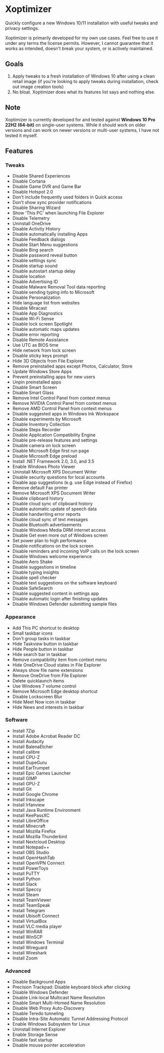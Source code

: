 # Xoptimizer

Quickly configure a new Windows 10/11 installation with useful tweaks and privacy settings.


Xoptimizer is primarily developed for my own use cases. Feel free to use it under any terms the license permits. However, I cannot guarantee that it works as intended, doesn't break your system, or is actively maintained.

## Goals

 1. Apply tweaks to a fresh installation of Windows 10 after using a clean retail image (if you're looking to apply tweaks during installation, check out image creation tools)
 2. No bloat. Xoptimizer does what its features list says and nothing else.

## Note

Xoptimizer is currently developed for and tested against **Windows 10 Pro 22H2 (64-bit)** on single-user systems. While it should work on older versions and can work on newer versions or multi-user systems, I have not tested it myself.

## Features

### Tweaks

  - Disable Shared Experiences
  - Disable Cortana
  - Disable Game DVR and Game Bar
  - Disable Hotspot 2.0
  - Don't include frequently used folders in Quick access
  - Don't show sync provider notifications
  - Disable Sharing Wizard
  - Show 'This PC' when launching File Explorer
  - Disable Telemetry
  - Uninstall OneDrive
  - Disable Activity History
  - Disable automatically installing Apps
  - Disable Feedback dialogs
  - Disable Start Menu suggestions
  - Disable Bing search
  - Disable password reveal button
  - Disable settings sync
  - Disable startup sound
  - Disable autostart startup delay
  - Disable location
  - Disable Advertising ID
  - Disable Malware Removal Tool data reporting
  - Disable sending typing info to Microsoft
  - Disable Personalization
  - Hide language list from websites
  - Disable Miracast
  - Disable App Diagnostics
  - Disable Wi-Fi Sense
  - Disable lock screen Spotlight
  - Disable automatic maps updates
  - Disable error reporting
  - Disable Remote Assistance
  - Use UTC as BIOS time
  - Hide network from lock screen
  - Disable sticky keys prompt
  - Hide 3D Objects from File Explorer
  - Remove preinstalled apps except Photos, Calculator, Store
  - Update Windows Store Apps
  - Prevent preinstalling apps for new users
  - Unpin preinstalled apps
  - Disable Smart Screen
  - Disable Smart Glass
  - Remove Intel Control Panel from context menus
  - Remove NVIDIA Control Panel from context menus
  - Remove AMD Control Panel from context menus
  - Disable suggested apps in Windows Ink Workspace
  - Disable experiments by Microsoft
  - Disable Inventory Collection
  - Disable Steps Recorder
  - Disable Application Compatibility Engine
  - Disable pre-release features and settings
  - Disable camera on lock screen
  - Disable Microsoft Edge first run page
  - Disable Microsoft Edge preload
  - Install .NET Framework 2.0, 3.0, and 3.5
  - Enable Windows Photo Viewer
  - Uninstall Microsoft XPS Document Writer
  - Disable security questions for local accounts
  - Disable app suggestions (e.g. use Edge instead of Firefox)
  - Remove default Fax printer
  - Remove Microsoft XPS Document Writer
  - Disable clipboard history
  - Disable cloud sync of clipboard history
  - Disable automatic update of speech data
  - Disable handwriting error reports
  - Disable cloud sync of text messages
  - Disable Bluetooth advertisements
  - Disable Windows Media DRM internet access
  - Disable Get even more out of Windows screen
  - Set power plan to high performance
  - Disable notifications on the lock screen
  - Disable reminders and incoming VoIP calls on the lock screen
  - Disable Windows welcome experience
  - Disable Aero Shake
  - Disable suggestions in timeline
  - Disable typing insights
  - Disable spell checker
  - Disable text suggestions on the software keyboard
  - Disable SafeSearch
  - Disable suggested content in settings app
  - Disable automatic login after finishing updates
  - Disable Windows Defender submitting sample files

### Appearance

  - Add This PC shortcut to desktop
  - Small taskbar icons
  - Don't group tasks in taskbar
  - Hide Taskview button in taskbar
  - Hide People button in taskbar
  - Hide search bar in taskbar
  - Remove compatibility item from context menu
  - Hide OneDrive Cloud states in File Explorer
  - Always show file name extensions
  - Remove OneDrive from File Explorer
  - Delete quicklaunch items
  - Use Windows 7 volume control
  - Remove Microsoft Edge desktop shortcut
  - Disable Lockscreen Blur
  - Hide Meet Now icon in taskbar
  - Hide News and interests in taskbar

### Software

  - Install 7Zip
  - Install Adobe Acrobat Reader DC
  - Install Audacity
  - Install BalenaEtcher
  - Install calibre
  - Install CPU-Z
  - Install DupeGuru
  - Install EarTrumpet
  - Install Epic Games Launcher
  - Install GIMP
  - Install GPU-Z
  - Install Git
  - Install Google Chrome
  - Install Inkscape
  - Install Irfanview
  - Install Java Runtime Environment
  - Install KeePassXC
  - Install LibreOffice
  - Install Minecraft
  - Install Mozilla Firefox
  - Install Mozilla Thunderbird
  - Install Nextcloud Desktop
  - Install Notepad++
  - Install OBS Studio
  - Install OpenHashTab
  - Install OpenVPN Connect
  - Install PowerToys
  - Install PuTTY
  - Install Python
  - Install Slack
  - Install Speccy
  - Install Steam
  - Install TeamViewer
  - Install TeamSpeak
  - Install Telegram
  - Install Ubisoft Connect
  - Install VirtualBox
  - Install VLC media player
  - Install WinRAR
  - Install WinSCP
  - Install Windows Terminal
  - Install Wireguard
  - Install Wireshark
  - Install Zoom

### Advanced

  - Disable Background Apps
  - Precision Trackpad: Disable keyboard block after clicking
  - Disable Windows Defender
  - Disable Link-local Multicast Name Resolution
  - Disable Smart Multi-Homed Name Resolution
  - Disable Web Proxy Auto-Discovery
  - Disable Teredo tunneling
  - Disable Intra-Site Automatic Tunnel Addressing Protocol
  - Enable Windows Subsystem for Linux
  - Uninstall Internet Explorer
  - Enable Storage Sense
  - Disable fast startup
  - Disable mouse pointer acceleration
